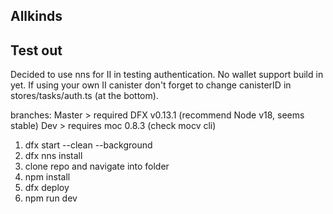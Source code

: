 ## Allkinds

## Test out

Decided to use nns for II in testing authentication. No wallet support build in yet.
If using your own II canister don't forget to change canisterID in stores/tasks/auth.ts (at the bottom).

branches: 
  Master > required DFX v0.13.1 (recommend Node v18, seems stable)
  Dev > requires moc 0.8.3 (check mocv cli)

1. dfx start --clean --background
2. dfx nns install
3. clone repo and navigate into folder
4. npm install
5. dfx deploy
6. npm run dev
